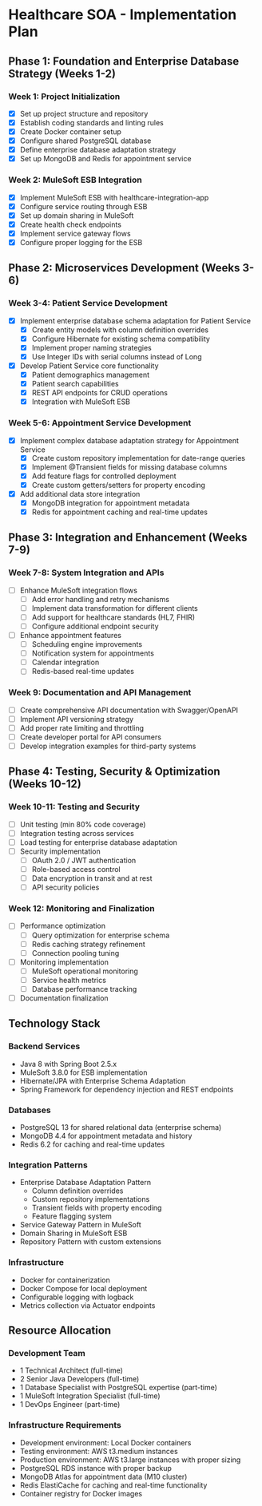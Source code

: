 # Healthcare SOA - Implementation Plan

## Phase 1: Foundation and Enterprise Database Strategy (Weeks 1-2)

### Week 1: Project Initialization
- [x] Set up project structure and repository
- [x] Establish coding standards and linting rules
- [x] Create Docker container setup
- [x] Configure shared PostgreSQL database
- [x] Define enterprise database adaptation strategy
- [x] Set up MongoDB and Redis for appointment service

### Week 2: MuleSoft ESB Integration
- [x] Implement MuleSoft ESB with healthcare-integration-app
- [x] Configure service routing through ESB
- [x] Set up domain sharing in MuleSoft
- [x] Create health check endpoints
- [x] Implement service gateway flows
- [x] Configure proper logging for the ESB

## Phase 2: Microservices Development (Weeks 3-6)

### Week 3-4: Patient Service Development
- [x] Implement enterprise database schema adaptation for Patient Service
  - [x] Create entity models with column definition overrides
  - [x] Configure Hibernate for existing schema compatibility
  - [x] Implement proper naming strategies
  - [x] Use Integer IDs with serial columns instead of Long
- [x] Develop Patient Service core functionality
  - [x] Patient demographics management
  - [x] Patient search capabilities
  - [x] REST API endpoints for CRUD operations
  - [x] Integration with MuleSoft ESB

### Week 5-6: Appointment Service Development
- [x] Implement complex database adaptation strategy for Appointment Service
  - [x] Create custom repository implementation for date-range queries
  - [x] Implement @Transient fields for missing database columns
  - [x] Add feature flags for controlled deployment
  - [x] Create custom getters/setters for property encoding
- [x] Add additional data store integration
  - [x] MongoDB integration for appointment metadata
  - [x] Redis for appointment caching and real-time updates

## Phase 3: Integration and Enhancement (Weeks 7-9)

### Week 7-8: System Integration and APIs
- [ ] Enhance MuleSoft integration flows
  - [ ] Add error handling and retry mechanisms
  - [ ] Implement data transformation for different clients
  - [ ] Add support for healthcare standards (HL7, FHIR)
  - [ ] Configure additional endpoint security
- [ ] Enhance appointment features
  - [ ] Scheduling engine improvements
  - [ ] Notification system for appointments
  - [ ] Calendar integration
  - [ ] Redis-based real-time updates

### Week 9: Documentation and API Management
- [ ] Create comprehensive API documentation with Swagger/OpenAPI
- [ ] Implement API versioning strategy
- [ ] Add proper rate limiting and throttling
- [ ] Create developer portal for API consumers
- [ ] Develop integration examples for third-party systems

## Phase 4: Testing, Security & Optimization (Weeks 10-12)

### Week 10-11: Testing and Security
- [ ] Unit testing (min 80% code coverage)
- [ ] Integration testing across services
- [ ] Load testing for enterprise database adaptation
- [ ] Security implementation
  - [ ] OAuth 2.0 / JWT authentication
  - [ ] Role-based access control
  - [ ] Data encryption in transit and at rest
  - [ ] API security policies

### Week 12: Monitoring and Finalization
- [ ] Performance optimization
  - [ ] Query optimization for enterprise schema
  - [ ] Redis caching strategy refinement
  - [ ] Connection pooling tuning
- [ ] Monitoring implementation
  - [ ] MuleSoft operational monitoring
  - [ ] Service health metrics
  - [ ] Database performance tracking
- [ ] Documentation finalization

## Technology Stack

### Backend Services
- Java 8 with Spring Boot 2.5.x
- MuleSoft 3.8.0 for ESB implementation
- Hibernate/JPA with Enterprise Schema Adaptation
- Spring Framework for dependency injection and REST endpoints

### Databases
- PostgreSQL 13 for shared relational data (enterprise schema)
- MongoDB 4.4 for appointment metadata and history
- Redis 6.2 for caching and real-time updates

### Integration Patterns
- Enterprise Database Adaptation Pattern
  - Column definition overrides
  - Custom repository implementations
  - Transient fields with property encoding
  - Feature flagging system
- Service Gateway Pattern in MuleSoft
- Domain Sharing in MuleSoft ESB
- Repository Pattern with custom extensions

### Infrastructure
- Docker for containerization
- Docker Compose for local deployment
- Configurable logging with logback
- Metrics collection via Actuator endpoints

## Resource Allocation

### Development Team
- 1 Technical Architect (full-time)
- 2 Senior Java Developers (full-time)
- 1 Database Specialist with PostgreSQL expertise (part-time)
- 1 MuleSoft Integration Specialist (full-time)
- 1 DevOps Engineer (part-time)

### Infrastructure Requirements
- Development environment: Local Docker containers
- Testing environment: AWS t3.medium instances
- Production environment: AWS t3.large instances with proper sizing
- PostgreSQL RDS instance with proper backup
- MongoDB Atlas for appointment data (M10 cluster)
- Redis ElastiCache for caching and real-time functionality
- Container registry for Docker images
